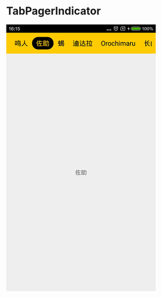 # TabPagerIndicator


![效果图](https://github.com/Gaara33/TabPagerIndicator/blob/master/indicator.gif)



